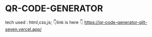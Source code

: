 # QR-CODE-GENERATOR
tech used : html,css,js;
👇link is here 👇
https://qr-code-generator-gilt-seven.vercel.app/
